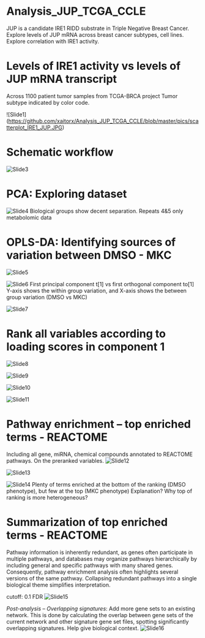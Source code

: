 # Analysis_JUP_TCGA_CCLE
 JUP is a candidate IRE1 RIDD substrate in Triple Negative Breast Cancer. 
 Explore levels of JUP mRNA across breast cancer subtypes, cell lines. 
 Explore correlation with IRE1 activity. 

# Levels of IRE1 activity vs levels of JUP mRNA transcript

Across 1100 patient tumor samples from TCGA-BRCA project
Tumor subtype indicated by color code.

![Slide1] (https://github.com/xaitorx/Analysis_JUP_TCGA_CCLE/blob/master/pics/scatterplot_IRE1_JUP.JPG)


# Schematic workflow
![Slide3](https://github.com/xaitorx/OPLS-DA_Integration/blob/master/pics/Slide3.JPG)

# PCA: Exploring dataset
![Slide4](https://github.com/xaitorx/OPLS-DA_Integration/blob/master/pics/Slide4.JPG)
Biological groups show decent separation. Repeats 4&5 only metabolomic data

# OPLS-DA: Identifying sources of variation between DMSO - MKC

![Slide5](https://github.com/xaitorx/OPLS-DA_Integration/blob/master/pics/Slide5.JPG)

![Slide6](https://github.com/xaitorx/OPLS-DA_Integration/blob/master/pics/Slide6.JPG)
First principal component t[1] vs first orthogonal component to[1]
Y-axis shows the within group variation, and X-axis shows the between group variation (DMSO vs MKC)

![Slide7](https://github.com/xaitorx/OPLS-DA_Integration/blob/master/pics/Slide7.JPG)

# Rank all variables according to loading scores in component 1

![Slide8](https://github.com/xaitorx/OPLS-DA_Integration/blob/master/pics/Slide8.JPG)

![Slide9](https://github.com/xaitorx/OPLS-DA_Integration/blob/master/pics/Slide9.JPG)

![Slide10](https://github.com/xaitorx/OPLS-DA_Integration/blob/master/pics/Slide10.JPG)

![Slide11](https://github.com/xaitorx/OPLS-DA_Integration/blob/master/pics/Slide11.JPG)

# Pathway enrichment – top enriched terms - REACTOME
Including all gene, miRNA, chemical compounds annotated to REACTOME pathways. On the preranked variables.
![Slide12](https://github.com/xaitorx/OPLS-DA_Integration/blob/master/pics/Slide12.JPG)

![Slide13](https://github.com/xaitorx/OPLS-DA_Integration/blob/master/pics/Slide13.JPG)

![Slide14](https://github.com/xaitorx/OPLS-DA_Integration/blob/master/pics/Slide14.JPG)
Plenty of terms enriched at the bottom of the ranking (DMSO phenotype), but few at the top (MKC phenotype)
Explanation? 
Why top of ranking is more heterogeneous?


# Summarization of top enriched terms - REACTOME
Pathway information is inherently redundant, as genes often participate in multiple pathways, and databases may organize pathways hierarchically by including general and specific pathways with many shared genes. Consequently, pathway enrichment analysis often highlights several versions of the same pathway. Collapsing redundant pathways into a single biological theme simplifies interpretation.

cutoff: 0.1 FDR
![Slide15](https://github.com/xaitorx/OPLS-DA_Integration/blob/master/pics/Slide15.JPG)

*Post-analysis – Overlapping signatures*: 
Add more gene sets to an existing network. This is done by calculating the overlap between gene sets of the current network and other signature gene set files, spotting significantly overlapping signatures. Help give biological context.
![Slide16](https://github.com/xaitorx/OPLS-DA_Integration/blob/master/pics/Slide16.JPG)
